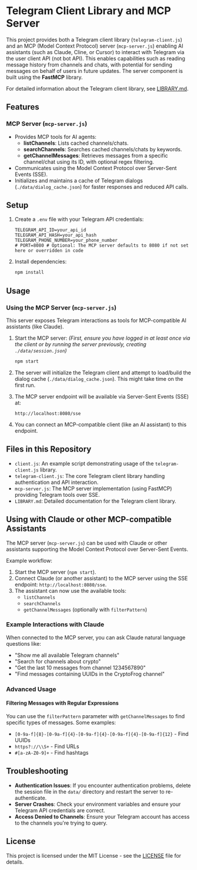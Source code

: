 # Telegram Client Library and MCP Server

This project provides both a Telegram client library (`telegram-client.js`) and an MCP (Model Context Protocol) server (`mcp-server.js`) enabling AI assistants (such as Claude, Cline, or Cursor) to interact with Telegram via the user client API (not bot API). This enables capabilities such as reading message history from channels and chats, with potential for sending messages on behalf of users in future updates. The server component is built using the **FastMCP** library.

For detailed information about the Telegram client library, see [LIBRARY.md](LIBRARY.md).

## Features

### MCP Server (`mcp-server.js`)

- Provides MCP tools for AI agents:
  - **listChannels**: Lists cached channels/chats.
  - **searchChannels**: Searches cached channels/chats by keywords.
  - **getChannelMessages**: Retrieves messages from a specific channel/chat using its ID, with optional regex filtering.
- Communicates using the Model Context Protocol over Server-Sent Events (SSE).
- Initializes and maintains a cache of Telegram dialogs (`./data/dialog_cache.json`) for faster responses and reduced API calls.

## Setup

1.  Create a `.env` file with your Telegram API credentials:

    ```dotenv
    TELEGRAM_API_ID=your_api_id
    TELEGRAM_API_HASH=your_api_hash
    TELEGRAM_PHONE_NUMBER=your_phone_number
    # PORT=8080 # Optional: The MCP server defaults to 8080 if not set here or overridden in code
    ```

2.  Install dependencies:

    ```bash
    npm install
    ```

## Usage

### Using the MCP Server (`mcp-server.js`)

This server exposes Telegram interactions as tools for MCP-compatible AI assistants (like Claude).

1.  Start the MCP server:
    _(First, ensure you have logged in at least once via the client or by running the server previously, creating `./data/session.json`)_

    ```bash
    npm start
    ```

2.  The server will initialize the Telegram client and attempt to load/build the dialog cache (`./data/dialog_cache.json`). This might take time on the first run.
3.  The MCP server endpoint will be available via Server-Sent Events (SSE) at:

    ```
    http://localhost:8080/sse
    ```

4.  You can connect an MCP-compatible client (like an AI assistant) to this endpoint.

## Files in this Repository

- `client.js`: An example script demonstrating usage of the `telegram-client.js` library.
- `telegram-client.js`: The core Telegram client library handling authentication and API interaction.
- `mcp-server.js`: The MCP server implementation (using FastMCP) providing Telegram tools over SSE.
- `LIBRARY.md`: Detailed documentation for the Telegram client library.

## Using with Claude or other MCP-compatible Assistants

The MCP server (`mcp-server.js`) can be used with Claude or other assistants supporting the Model Context Protocol over Server-Sent Events.

Example workflow:

1.  Start the MCP server (`npm start`).
2.  Connect Claude (or another assistant) to the MCP server using the SSE endpoint: `http://localhost:8080/sse`.
3.  The assistant can now use the available tools:
    - `listChannels`
    - `searchChannels`
    - `getChannelMessages` (optionally with `filterPattern`)

### Example Interactions with Claude

When connected to the MCP server, you can ask Claude natural language questions like:

- "Show me all available Telegram channels"
- "Search for channels about crypto"
- "Get the last 10 messages from channel 1234567890"
- "Find messages containing UUIDs in the CryptoFrog channel"

### Advanced Usage

#### Filtering Messages with Regular Expressions

You can use the `filterPattern` parameter with `getChannelMessages` to find specific types of messages. Some examples:

- `[0-9a-f]{8}-[0-9a-f]{4}-[0-9a-f]{4}-[0-9a-f]{4}-[0-9a-f]{12}` - Find UUIDs
- `https?://\\S+` - Find URLs
- `#[a-zA-Z0-9]+` - Find hashtags

## Troubleshooting

- **Authentication Issues**: If you encounter authentication problems, delete the session file in the `data/` directory and restart the server to re-authenticate.
- **Server Crashes**: Check your environment variables and ensure your Telegram API credentials are correct.
- **Access Denied to Channels**: Ensure your Telegram account has access to the channels you're trying to query.

## License

This project is licensed under the MIT License - see the [LICENSE](LICENSE) file for details.

